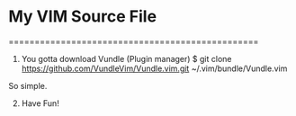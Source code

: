 # My VIM Source File
================================================

1. You gotta download Vundle (Plugin manager)
  $ git clone https://github.com/VundleVim/Vundle.vim.git ~/.vim/bundle/Vundle.vim

  So simple.

2. Have Fun!
